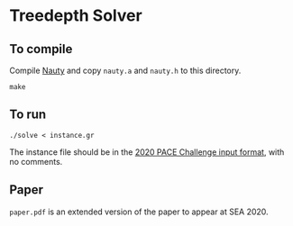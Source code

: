 # Treedepth Solver

## To compile

Compile [Nauty](http://pallini.di.uniroma1.it/) and copy `nauty.a` and `nauty.h` to this directory.

`make`

## To run

`./solve < instance.gr`

The instance file should be in the [2020 PACE Challenge input format](https://pacechallenge.org/2020/td/),
with no comments.

## Paper

`paper.pdf` is an extended version of the paper to appear at SEA 2020.

